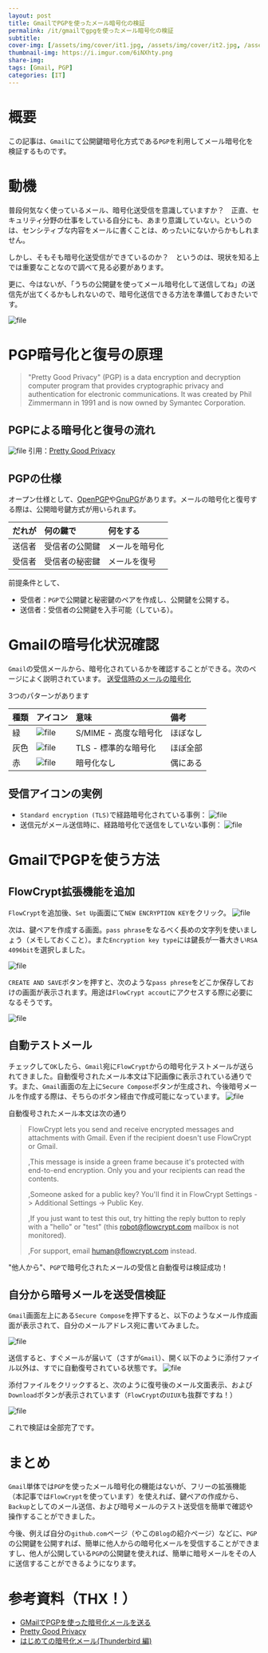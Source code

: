 ```yaml
---
layout: post
title: GmailでPGPを使ったメール暗号化の検証
permalink: /it/gmailでgpgを使ったメール暗号化の検証
subtitle: 
cover-img: [/assets/img/cover/it1.jpg, /assets/img/cover/it2.jpg, /assets/img/cover/it3.jpg]
thumbnail-img: https://i.imgur.com/6iNXhty.png
share-img:
tags: [Gmail, PGP]
categories: [IT]
---
```


# 概要
この記事は、`Gmail`にて公開鍵暗号化方式である`PGP`を利用してメール暗号化を検証するものです。

# 動機
普段何気なく使っているメール、暗号化送受信を意識していますか？　正直、セキュリティ分野の仕事をしている自分にも、あまり意識していない。というのは、センシティブな内容をメールに書くことは、めったいにないからかもしれません。

しかし、そもそも暗号化送受信ができているのか？　というのは、現状を知る上では重要なことなので調べて見る必要があります。

更に、今はないが、「うちの公開鍵を使ってメール暗号化して送信してね」の送信先が出てくるかもしれないので、暗号化送信できる方法を準備しておきたいです。

![file](https://i.imgur.com/6iNXhty.png)

# PGP暗号化と復号の原理
>"Pretty Good Privacy" (PGP) is a data encryption and decryption computer program that provides cryptographic privacy and authentication for electronic communications. It was created by Phil Zimmermann in 1991 and is now owned by Symantec Corporation.

## PGPによる暗号化と復号の流れ
![file](https://i.imgur.com/16ZImKJ.png)
引用：[Pretty Good Privacy](https://ja.wikipedia.org/wiki/Pretty_Good_Privacy)

## PGPの仕様
オープン仕様として、[OpenPGP](https://www.openpgp.org/)や[GnuPG](https://gnupg.org/)があります。メールの暗号化と復号する際は、公開暗号鍵方式が用いられます。

|だれが|何の鍵で|何をする|
|:--|:--|:--|
|送信者|受信者の公開鍵|メールを暗号化|
|受信者|受信者の秘密鍵|メールを復号|

前提条件として、
* 受信者：`PGP`で公開鍵と秘密鍵のペアを作成し、公開鍵を公開する。
* 送信者：受信者の公開鍵を入手可能（している）。

# Gmailの暗号化状況確認
`Gmail`の受信メールから、暗号化されているかを確認することができる。次のページによく説明されています。
[送受信時のメールの暗号化](https://support.google.com/mail/answer/6330403?visit_id=1-636334137168183834-714688664&p=tls&hl=ja&rd=1#zippy=%2Ctls%E6%A8%99%E6%BA%96%E7%9A%84%E3%81%AA%E6%9A%97%E5%8F%B7%E5%8C%96)

3つのパターンがあります

|種類|アイコン|意味|備考|
|:--|:--|:--|:--|
|緑|![file](https://i.imgur.com/TZRUR2D.png)|S/MIME - 高度な暗号化|ほぼなし|
|灰色|![file](https://i.imgur.com/F4gbAVb.png)|TLS - 標準的な暗号化|ほぼ全部|
|赤|![file](https://i.imgur.com/BNZvBt1.png)|暗号化なし|偶にある|

## 受信アイコンの実例
* `Standard encryption (TLS)`で経路暗号化されている事例：
![file](https://i.imgur.com/jlHlENN.png)
* 送信元がメール送信時に、経路暗号化で送信をしていない事例：
![file](https://i.imgur.com/sA2AiGU.png)

# GmailでPGPを使う方法
## FlowCrypt拡張機能を追加
`FlowCrypt`を追加後、`Set Up`画面にて`NEW ENCRYPTION KEY`をクリック。
![file](https://i.imgur.com/ofuFzRG.png)

次は、鍵ペアを作成する画面。`pass phrase`をなるべく長めの文字列を使いましょう（メモしておくこと）。また`Encryption key type`には鍵長が一番大きい`RSA 4096bit`を選択しました。

![file](https://i.imgur.com/a62Hlzi.png)

`CREATE AND SAVE`ボタンを押すと、次のような`pass phrese`をどこか保存しておけの画面が表示されます。用途は`FlowCrypt accout`にアクセスする際に必要になるそうです。

![file](https://i.imgur.com/4eEdlB0.png)

## 自動テストメール
チェックして`OK`したら、`Gmail`宛に`FlowCrypt`からの暗号化テストメールが送られてきました。自動復号されたメール本文は下記画像に表示されている通りです。また、`Gmail`画面の左上に`Secure Compose`ボタンが生成され、今後暗号メールを作成する際は、そちらのボタン経由で作成可能になっています。
![file](https://i.imgur.com/jAw34J0.png)

自動復号されたメール本文は次の通り
>FlowCrypt lets you send and receive encrypted messages and attachments with Gmail. Even if the recipient doesn't use FlowCrypt or Gmail.
>
>,This message is inside a green frame because it's protected with end-to-end encryption. Only you and your recipients can read the contents.
>
>,Someone asked for a public key? You'll find it in FlowCrypt Settings -> Additional Settings -> Public Key.
>
>,If you just want to test this out, try hitting the reply button to reply with a "hello" or "test" (this robot@flowcrypt.com mailbox is not monitored).
>
>,For support, email human@flowcrypt.com instead.

"他人から"、`PGP`で暗号化されたメールの受信と自動復号は検証成功！

## 自分から暗号メールを送受信検証
`Gmail`画面左上にある`Secure Compose`を押下すると、以下のようなメール作成画面が表示されて、自分のメールアドレス宛に書いてみました。

![file](https://i.imgur.com/Im8QodV.png)

送信すると、すぐメールが届いて（さすが`Gmail`）、開く以下のように添付ファイル以外は、すでに自動復号されている状態です。
![file](https://i.imgur.com/baDadg6.png)

添付ファイルをクリックすると、次のように復号後のメール文面表示、および`Download`ボタンが表示されています（`FlowCrypt`の`UIUX`も抜群ですね！）

![file](https://i.imgur.com/7UDKrt0.png)

これで検証は全部完了です。

# まとめ
`Gmail`単体では`PGP`を使ったメール暗号化の機能はないが、フリーの拡張機能（本記事では`FlowCrypt`を使っています）を使えれば、鍵ペアの作成から、`Backup`としてのメール送信、および暗号メールのテスト送受信を簡単で確認や操作することができました。

今後、例えば自分の`github.com`ページ（やこの`Blog`の紹介ページ）などに、`PGP`の公開鍵を公開すれば、簡単に他人からの暗号化メールを受信することができますし、他人が公開している`PGP`の公開鍵を使えれば、簡単に暗号メールをその人に送信することができるようになります。

# 参考資料（THX！）
* [GMailでPGPを使った暗号化メールを送る](https://officeforest.org/wp/2022/11/18/gmail%E3%81%A7pgp%E3%82%92%E4%BD%BF%E3%81%A3%E3%81%9F%E6%9A%97%E5%8F%B7%E5%8C%96%E3%83%A1%E3%83%BC%E3%83%AB%E3%82%92%E9%80%81%E3%82%8B/)
* [Pretty Good Privacy](https://ja.wikipedia.org/wiki/Pretty_Good_Privacy)
* [はじめての暗号化メール(Thunderbird 編)](https://www.jpcert.or.jp/magazine/security/pgpquick.html)

